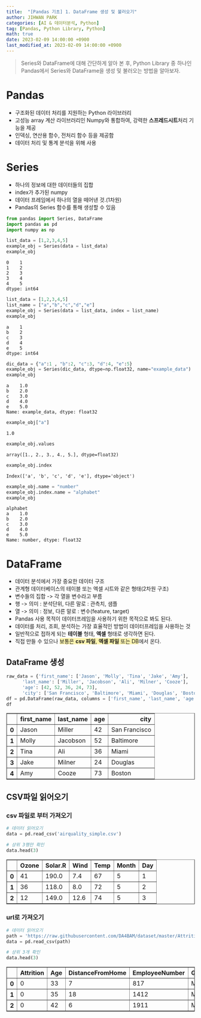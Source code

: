 ```yaml
---
title:  "[Pandas 기초] 1. DataFrame 생성 및 불러오기"
author: JIHWAN PARK
categories: [AI & 데이터분석, Python]
tag: [Pandas, Python Library, Python]
math: true
date: 2023-02-09 14:00:00 +0900
last_modified_at: 2023-02-09 14:00:00 +0900
---
```

> Series와 DataFrame에 대해 간단하게 알아 본 후, Python Library 중 하나인 Pandas에서 Series와 DataFrame을 생성 및 불러오는 방법을 알아보자.

# Pandas
- 구조화된 데이터 처리를 지원하는 Python 라이브러리
- 고성능 array 계산 라이브러리인 Numpy와 통합하여, 강력한 **스프레드시트**처리 기능을 제공
- 인덱싱, 연산용 함수, 전처리 함수 등을 제공함
- 데이터 처리 및 통계 분석을 위해 사용

# Series
- 하나의 정보에 대한 데이터들의 집합
- index가 추가된 numpy
- 데이터 프레임에서 하나의 열을 떼어낸 것.(1차원)
- Pandas의 Series 함수를 통해 생성할 수 있음


```python
from pandas import Series, DataFrame
import pandas as pd
import numpy as np

list_data = [1,2,3,4,5]
example_obj = Series(data = list_data)
example_obj
```




    0    1
    1    2
    2    3
    3    4
    4    5
    dtype: int64




```python
list_data = [1,2,3,4,5]
list_name = ["a","b","c","d","e"]
example_obj = Series(data = list_data, index = list_name)
example_obj
```




    a    1
    b    2
    c    3
    d    4
    e    5
    dtype: int64




```python
dic_data = {"a":1 , "b":2, "c":3, "d":4, "e":5}
example_obj = Series(dic_data, dtype=np.float32, name="example_data")
example_obj
```




    a    1.0
    b    2.0
    c    3.0
    d    4.0
    e    5.0
    Name: example_data, dtype: float32




```python
example_obj["a"]
```




    1.0




```python
example_obj.values
```




    array([1., 2., 3., 4., 5.], dtype=float32)




```python
example_obj.index
```




    Index(['a', 'b', 'c', 'd', 'e'], dtype='object')




```python
example_obj.name = "number"
example_obj.index.name = "alphabet"
example_obj
```




    alphabet
    a    1.0
    b    2.0
    c    3.0
    d    4.0
    e    5.0
    Name: number, dtype: float32



# DataFrame
- 데이터 분석에서 가장 중요한 데이터 구조
- 관계형 데이터베이스의 테이블 또는 엑셀 시트와 같은 형태(2차원 구조)
- 변수들의 집합 -> 각 열을 변수라고 부름
- 행 -> 의미 : 분석단위, 다른 말로 : 관측치, 샘플
- 열 -> 의미 : 정보, 다른 말로 : 변수(feature, target)
- Pandas 사용 목적이 데이터프레임을 사용하기 위한 목적으로 봐도 된다.
- 데이터를 처리, 조회, 분석하는 가장 효율적인 방법이 데이터프레임을 사용하는 것
- 일반적으로 접하게 되는 **테이블** 형태, **엑셀** 형태로 생각하면 된다.
- 직접 만들 수 있으나 <span style='background-color: #fff5b1'>보통은 **csv 파일**, **엑셀 파일** 또는 DB</span>에서 온다.


## DataFrame 생성


```python
raw_data = {'first_name': ['Jason', 'Molly', 'Tina', 'Jake', 'Amy'],
      'last_name': ['Miller', 'Jacobson', 'Ali', 'Milner', 'Cooze'],
      'age': [42, 52, 36, 24, 73],
      'city': ['San Francisco', 'Baltimore', 'Miami', 'Douglas', 'Boston']}
df = pd.DataFrame(raw_data, columns = ['first_name', 'last_name', 'age', 'city'])
df
```




<div>
<style scoped>
    .dataframe tbody tr th:only-of-type {
        vertical-align: middle;
    }

    .dataframe tbody tr th {
        vertical-align: top;
    }

    .dataframe thead th {
        text-align: right;
    }
</style>
<table border="1" class="dataframe">
  <thead>
    <tr style="text-align: right;">
      <th></th>
      <th>first_name</th>
      <th>last_name</th>
      <th>age</th>
      <th>city</th>
    </tr>
  </thead>
  <tbody>
    <tr>
      <th>0</th>
      <td>Jason</td>
      <td>Miller</td>
      <td>42</td>
      <td>San Francisco</td>
    </tr>
    <tr>
      <th>1</th>
      <td>Molly</td>
      <td>Jacobson</td>
      <td>52</td>
      <td>Baltimore</td>
    </tr>
    <tr>
      <th>2</th>
      <td>Tina</td>
      <td>Ali</td>
      <td>36</td>
      <td>Miami</td>
    </tr>
    <tr>
      <th>3</th>
      <td>Jake</td>
      <td>Milner</td>
      <td>24</td>
      <td>Douglas</td>
    </tr>
    <tr>
      <th>4</th>
      <td>Amy</td>
      <td>Cooze</td>
      <td>73</td>
      <td>Boston</td>
    </tr>
  </tbody>
</table>
</div>



## CSV파일 읽어오기
### csv 파일로 부터 가져오기


```python
# 데이터 읽어오기
data = pd.read_csv('airquality_simple.csv')  

# 상위 3행만 확인
data.head(3)
```




<div>
<style scoped>
    .dataframe tbody tr th:only-of-type {
        vertical-align: middle;
    }

    .dataframe tbody tr th {
        vertical-align: top;
    }

    .dataframe thead th {
        text-align: right;
    }
</style>
<table border="1" class="dataframe">
  <thead>
    <tr style="text-align: right;">
      <th></th>
      <th>Ozone</th>
      <th>Solar.R</th>
      <th>Wind</th>
      <th>Temp</th>
      <th>Month</th>
      <th>Day</th>
    </tr>
  </thead>
  <tbody>
    <tr>
      <th>0</th>
      <td>41</td>
      <td>190.0</td>
      <td>7.4</td>
      <td>67</td>
      <td>5</td>
      <td>1</td>
    </tr>
    <tr>
      <th>1</th>
      <td>36</td>
      <td>118.0</td>
      <td>8.0</td>
      <td>72</td>
      <td>5</td>
      <td>2</td>
    </tr>
    <tr>
      <th>2</th>
      <td>12</td>
      <td>149.0</td>
      <td>12.6</td>
      <td>74</td>
      <td>5</td>
      <td>3</td>
    </tr>
  </tbody>
</table>
</div>



### url로 가져오기


```python
# 데이터 읽어오기
path = 'https://raw.githubusercontent.com/DA4BAM/dataset/master/Attrition_simple2.CSV'
data = pd.read_csv(path)  

# 상위 3개 확인
data.head(3)
```




<div>
<style scoped>
    .dataframe tbody tr th:only-of-type {
        vertical-align: middle;
    }

    .dataframe tbody tr th {
        vertical-align: top;
    }

    .dataframe thead th {
        text-align: right;
    }
</style>
<table border="1" class="dataframe">
  <thead>
    <tr style="text-align: right;">
      <th></th>
      <th>Attrition</th>
      <th>Age</th>
      <th>DistanceFromHome</th>
      <th>EmployeeNumber</th>
      <th>Gender</th>
      <th>JobSatisfaction</th>
      <th>MaritalStatus</th>
      <th>MonthlyIncome</th>
      <th>OverTime</th>
      <th>PercentSalaryHike</th>
      <th>TotalWorkingYears</th>
    </tr>
  </thead>
  <tbody>
    <tr>
      <th>0</th>
      <td>0</td>
      <td>33</td>
      <td>7</td>
      <td>817</td>
      <td>Male</td>
      <td>3</td>
      <td>Married</td>
      <td>11691</td>
      <td>No</td>
      <td>11</td>
      <td>14</td>
    </tr>
    <tr>
      <th>1</th>
      <td>0</td>
      <td>35</td>
      <td>18</td>
      <td>1412</td>
      <td>Male</td>
      <td>4</td>
      <td>Single</td>
      <td>9362</td>
      <td>No</td>
      <td>11</td>
      <td>10</td>
    </tr>
    <tr>
      <th>2</th>
      <td>0</td>
      <td>42</td>
      <td>6</td>
      <td>1911</td>
      <td>Male</td>
      <td>1</td>
      <td>Married</td>
      <td>13348</td>
      <td>No</td>
      <td>13</td>
      <td>18</td>
    </tr>
  </tbody>
</table>
</div>


